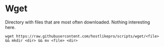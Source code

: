 # Wget
Directory with files that are most often downloaded. Nothing interesting here.

```
wget https://raw.githubusercontent.com/hostlikepro/scripts/wget/<file> && mkdir <dir> && mv <file> <dir>
```